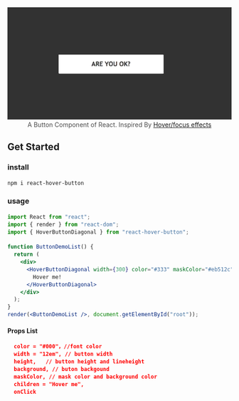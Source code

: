 <center>
<img src="./docs/btn.gif">
</center>

<center style="color:#4d4d4d">A Button Component of React. Inspired By <a href="https://codepen.io/thebabydino/pen/vQNVQe/">Hover/focus effects</a></center>

## Get Started

### install

```bash
npm i react-hover-button
```

### usage

```jsx
import React from "react";
import { render } from "react-dom";
import { HoverButtonDiagonal } from "react-hover-button";

function ButtonDemoList() {
  return (
    <div>
      <HoverButtonDiagonal width={300} color="#333" maskColor="#eb512c">
        Hover me!
      </HoverButtonDiagonal>
    </div>
  );
}
render(<ButtonDemoList />, document.getElementById("root"));
```

#### Props List

```json
  color = "#000"，//font color
  width = "12em", // button width
  height,   // button height and lineheight
  background, // buton backgound
  maskColor, // mask color and background color
  children = "Hover me",
  onClick
```
